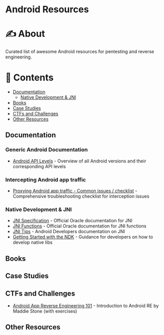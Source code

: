 # Android Resources

# ✍️ About

Curated list of awesome Android resources for pentesting and reverse engineering.

# 📝 Contents
- [Documentation](#documentation)
  - [Native Development \& JNI](#native-development--jni)
- [Books](#books)
- [Case Studies](#case-studies)
- [CTFs and Challenges](#ctfs-and-challenges)
- [Other Resources](#other-resources)

## Documentation

### Generic Android Documentation
- [Android API Levels](https://apilevels.com/) - Overview of all Android versions and their corresponding API levels

### Intercepting Android app traffic
- [Proxying Android app traffic - Common issues / checklist](https://blog.nviso.eu/2020/11/19/proxying-android-app-traffic-common-issues-checklist/) - Comprehensive troubleshooting checklist for interception issues

### Native Development & JNI
- [JNI Specification](https://docs.oracle.com/javase/7/docs/technotes/guides/jni/spec/jniTOC.html) - Official Oracle documentation for JNI
- [JNI Functions](https://docs.oracle.com/javase/7/docs/technotes/guides/jni/spec/functions.html) - Official Oracle documentation for JNI functions
- [JNI Tips](https://developer.android.com/training/articles/perf-jni) - Android Developers documentation on JNI
- [Getting Started with the NDK](https://developer.android.com/ndk/guides/) - Guidance for developers on how to develop native libs

## Books

## Case Studies

## CTFs and Challenges
- [Android App Reverse Engineering 101](https://www.ragingrock.com/AndroidAppRE/) - Introduction to Android RE by Maddie Stone (with exercises)

## Other Resources